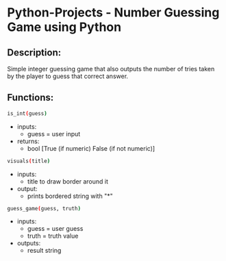 # Python-Projects - Number Guessing Game using Python

## Description:

Simple integer guessing game that also outputs the number of tries taken by the player to guess that correct answer.

## Functions:

```sh
is_int(guess)
```

- inputs:
  - guess = user input
- returns:
  - bool [True (if numeric) False (if not numeric)]

```sh
visuals(title)
```

- inputs:
  - title to draw border around it
- output:
  - prints bordered string with "\*"

```sh
guess_game(guess, truth)
```

- inputs:
  - guess = user guess
  - truth = truth value
- outputs:
  - result string
